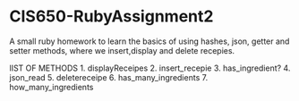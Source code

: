 # CIS650-RubyAssignment2
A small ruby homework to learn the basics of using hashes, json, getter and setter methods,  where we insert,display and delete recepies.

lIST OF METHODS
    1. displayReceipes
    2. insert_recepie
    3. has_ingredient?
    4. json_read
    5. deletereceipe
    6. has_many_ingredients
    7. how_many_ingredients
    
  
